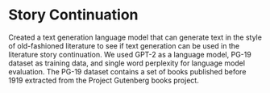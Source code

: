 # Story Continuation

Created a text generation language model that can generate text in the style of old-fashioned literature to see if text generation can be used in the literature story continuation. We used GPT-2 as a language model, PG-19 dataset as training data, and single word perplexity for language model evaluation. The PG-19 dataset contains a set of books published before 1919 extracted from the Project Gutenberg books project.
